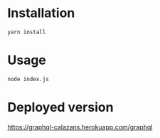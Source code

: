 # Installation

`yarn install`

# Usage

`node index.js`

# Deployed version

https://graphql-calazans.herokuapp.com/graphql